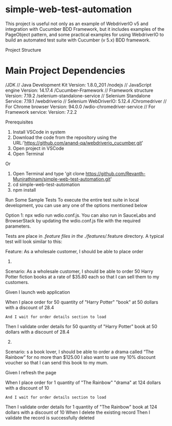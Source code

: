 # simple-web-test-automation

This project is useful not only as an example of WebdriverIO v5 and integration with Cucumber BDD Framework, but it includes examples of the PageObject pattern, and some practical examples for using WebdriverIO to build an automated test suite with Cucumber (v 5.x) BDD framework.

Project Structure


# Main Project Dependencies
/JDK                         // Java Development Kit Version: 1.8.0_201
/nodejs                      // JavaScript engine Version: 14.17.4
/Cucumber-Framework          // Framework structure Version: 7.19.2
/selenium-standalone-service // Selenium Standalone Service: 7.19.1
/webdriverio                 // Selenium WebDriverIO: 5.12.4
/Chromedriver                // For Chrome browser Version: 94.0.0
/wdio-chromedriver-service   // For Framework service: Version: 7.2.2

Prerequisites
1. Install VSCode in system
2. Download the code from the repository using the URL:'https://github.com/anand-qa/webdriverio_cucumber.git'
3. Open project in VSCode
4. Open Terminal

Or 
1. Open Terminal and type 'git clone https://github.com/Revanth-Munirathinam/simple-web-test-automation.git'
2. cd simple-web-test-automation
3. npm install

Run Some Sample Tests
To execute the entire test suite in local development, you can use any one of the options mentioned below

Option 1: npx wdio run wdio.conf.js. You can also run in SauceLabs and BrowserStack by updating the wdio.conf.js file with the required parameters.

Tests are place in *.feature files in the ./features/*.feature directory. A typical test will look similar to this:

Feature: As a wholesale customer, I should be able to place order 

1. 
Scenario: As a wholesale customer, I should be able to order 50 Harry Potter fiction books at a rate of $35.80 each so that I can sell them to my customers.

  Given I launch web application
  
  When I place order for 50 quantity of "Harry Potter" "book" at 50 dollars with a discount of 28.4
  
    And I wait for order details section to load
    
  Then I validate order details for 50 quantity of "Harry Potter" book at 50 dollars with a discount of 28.4

2. 
Scenario: s a book lover, I should be able to order a drama called “The Rainbow” for no more than $125.00 I also want to use my 10% discount voucher so that I can send this book to my mum.

 Given I refresh the page
 
 When I place order for 1 quantity of "The Rainbow" "drama" at 124 dollars with a discount of 10

    And I wait for order details section to load
  Then I validate order details for 1 quantity of "The Rainbow" book at 124 dollars with a discount of 10
  When I delete the existing record
  Then I validate the record is successfully deleted